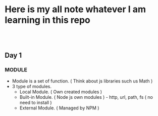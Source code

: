 # Here is my all note whatever I am learning in this repo

</br>
</br>

## Day 1

### MODULE

<ul>
<li>
Module is a set of function. ( Think about js libraries such us Math )
</li>

<li>
3 type of modules.
<ul>
<li>
Local Module. ( Own created modules )
</li>
<li>
Built-in Module. ( Node js own modules ) - http, url, path, fs ( no need to install )
</li>

<li>
External Module. ( Managed by NPM )
</li>
</ul>
</li>
</ul>
